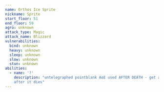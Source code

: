 ```yaml
---
name: Orthos Ice Sprite
nickname: Sprite
start_floor: 51
end_floor: 59
agro: unknown
attack_type: Magic
attack_name: Blizzard
vulnerabilities:
  bind: unknown
  heavy: unknown
  sleep: unknown
  slow: unknown
  stun: unknown
abilities:
  - name: '?'
    description: "untelegraphed pointblank AoE used AFTER DEATH - get away
    after it dies"
---
```

